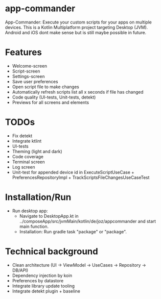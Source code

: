 # app-commander

App-Commander: Execute your custom scripts for your apps on multiple devices.
This is a Kotlin Multiplatform project targeting Desktop (JVM). Android and iOS dont make sense but
is still maybe possible in future.

# Features

- Welcome-screen
- Script-screen
- Settings-screen
- Save user preferences
- Open script file to make changes
- Automatically refresh scripts list all x seconds if file has changed
- Code quality (UI-tests, Unit-tests, detekt)
- Previews for all screens and elements

# TODOs

- Fix detekt
- Integrate ktlint
- UI-tests
- Theming (light and dark)
- Code coverage
- Terminal screen
- Log screen
- Unit-test for appended device id in ExecuteScriptUseCase + PreferencesRepositoryImpl +
  TrackScriptsFileChangesUseCaseTest

# Installation/Run

- Run desktop app:
    - Navigate to DesktopApp.kt in ../composeApp/src/jvmMain/kotlin/de/joz/appcommander and start
      main function.
    - Installation: Run gradle task "package" or "package<platform>".

# Technical background

- Clean architecture (UI -> ViewModel -> UseCases -> Repository -> DB/API)
- Dependency injection by koin
- Preferences by datastore
- Integrate library update tooling
- Integrate detekt plugin + baseline
